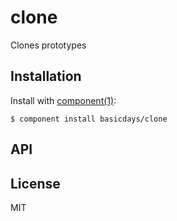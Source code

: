 
# clone

  Clones prototypes

## Installation

  Install with [component(1)](http://component.io):

    $ component install basicdays/clone

## API



## License

  MIT
